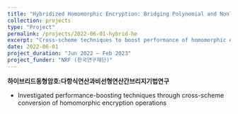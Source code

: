 ```yaml
---
title: "Hybridized Homomorphic Encryption: Bridging Polynomial and Nonlinear Evaluation"
collection: projects
type: "Project"
permalink: /projects/2022-06-01-hybrid-he
excerpt: "Cross-scheme techniques to boost performance of homomorphic encryption."
date: 2022-06-01
project_duration: "Jun 2022 – Feb 2023"
project_funder: "NRF (한국연구재단)"
---
```


**하이브리드동형암호:다항식연산과비선형연산간브리지기법연구**

- Investigated performance-boosting techniques through cross-scheme conversion of homomorphic encryption operations
